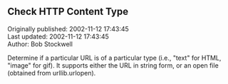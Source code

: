 ## Check HTTP Content Type  
Originally published: 2002-11-12 17:43:45  
Last updated: 2002-11-12 17:43:45  
Author: Bob Stockwell  
  
Determine if a particular URL is of a particular type (i.e., "text" for HTML, "image" for gif).  It supports either the URL in string form, or an open file (obtained from urllib.urlopen).